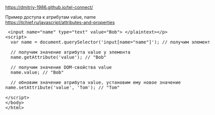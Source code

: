 https://dmitriy-1986.github.io/tel-connect/

Пример доступа к атрибутам value, name
https://itchief.ru/javascript/attributes-and-properties
<plaintext>
<input name="name" type="text" value="Bob">
</plaintext>
<script>
  var name = document.querySelector('input[name="name"]'); // получим элемент
  
  // получим значение атрибута value у элемента
  name.getAttribute('value'); // "Bob"
  
  // получим значение DOM-свойства value
  name.value; // "Bob"
  
  // обновим значение атрибута value, установим ему новое значение
name.setAttribute('value', 'Tom'); // "Tom"
  
</script>
